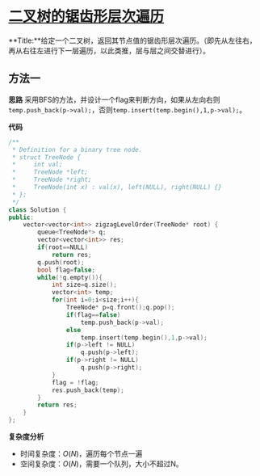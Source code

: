 # [ 二叉树的锯齿形层次遍历](https://leetcode-cn.com/problems/binary-tree-zigzag-level-order-traversal/)

**Title:**给定一个二叉树，返回其节点值的锯齿形层次遍历。（即先从左往右，再从右往左进行下一层遍历，以此类推，层与层之间交替进行）。



## 方法一

**思路** 采用BFS的方法，并设计一个flag来判断方向，如果从左向右则` temp.push_back(p->val);`，否则`temp.insert(temp.begin(),1,p->val);`。



**代码**

```C++
/**
 * Definition for a binary tree node.
 * struct TreeNode {
 *     int val;
 *     TreeNode *left;
 *     TreeNode *right;
 *     TreeNode(int x) : val(x), left(NULL), right(NULL) {}
 * };
 */
class Solution {
public:
    vector<vector<int>> zigzagLevelOrder(TreeNode* root) {
        queue<TreeNode*> q;
        vector<vector<int>> res;
        if(root==NULL)
            return res;
        q.push(root);
        bool flag=false;
        while(!q.empty()){
            int size=q.size();
            vector<int> temp;
            for(int i=0;i<size;i++){
                TreeNode* p=q.front();q.pop();
                if(flag==false)
                    temp.push_back(p->val);
                else
                    temp.insert(temp.begin(),1,p->val);
                if(p->left != NULL)
                    q.push(p->left);
                if(p->right != NULL)
                    q.push(p->right);
            }
            flag = !flag;
            res.push_back(temp);
        }
        return res;
    }
};
```



**复杂度分析**

* 时间复杂度：$O(N)$，遍历每个节点一遍
* 空间复杂度：$O(N)$，需要一个队列，大小不超过N。